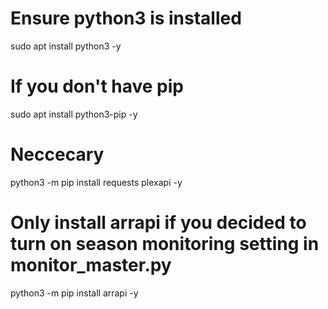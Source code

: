 # Ensure python3 is installed

sudo apt install python3 -y

# If you don't have pip

sudo apt install python3-pip -y

# Neccecary

python3 -m pip install requests plexapi -y


# Only install arrapi if you decided to turn on season monitoring setting in monitor_master.py

python3 -m pip install arrapi -y
